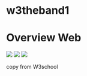 # w3theband1
<h1> Overview Web </h1>
<img src="https://user-images.githubusercontent.com/62139508/185740596-43470c62-c39f-487b-b46c-d3d1b53bbb0c.png"/>
<img src="https://user-images.githubusercontent.com/62139508/185740608-fc90bcad-72b3-43d1-bed4-e8d618e4d47e.png/>
<img src="https://user-images.githubusercontent.com/62139508/185740637-c9471a8b-db37-4f06-b4d2-1726d9072e89.png/>
<img src="https://user-images.githubusercontent.com/62139508/185740659-90d8942f-7990-4b65-b868-596e7ef33769.png/>
<img src="https://user-images.githubusercontent.com/62139508/185740678-2871e110-0887-4154-9d87-5293d192cb55.png/>

copy from W3school
